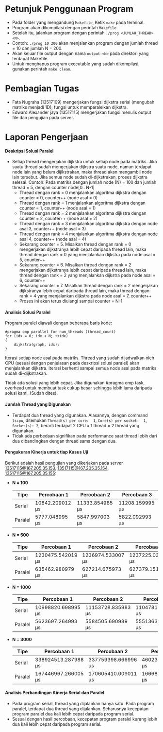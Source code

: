 # Petunjuk Penggunaan Program
- Pada folder yang mengandung `Makefile`, Ketik `make` pada terminal.
- Program akan dikompilasi dengan perintah `Makefile`.
- Setelah itu, jalankan program dengan perintah `./prog <JUMLAH_THREAD> <N>`.
- Contoh: `./prog 10 200` akan menjalankan program dengan jumlah thread = 10 dan jumlah N = 200.
- Akan keluar file output dengan nama `output-<N>` pada direktori yang terdapat Makefile.
- Untuk menghapus program executable yang sudah dikompilasi, gunakan perintah `make clean`.

# Pembagian Tugas
- Fata Nugraha (13517109) mengerjakan fungsi dijkstra serial (mengubah matriks menjadi 1D), fungsi untuk memparalelkan dijkstra.
- Edward Alexander jaya (13517115) mengerjakan fungsi menulis output file dan pengujian pada server.

# Laporan Pengerjaan
#### Deskripsi Solusi Paralel
- Setiap thread mengerjakan dijkstra untuk setiap node pada matriks. Jika suatu thread sudah mengerjakan dijkstra suatu node, namun terdapat node lain yang belum dijikstrakan, maka thread akan mengambil node lain tersebut. Jika semua node sudah di-dijkstrakan, proses dijkstra selesai.
Contoh:
Pada matriks dengan jumlah node (N) = 100 dan jumlah thread = 5, dengan counter node[0.. N-1]
  - Thread dengan rank = 0 menjalankan algoritma dijkstra dengan counter = 0, counter++ (node asal = 0)
  - Thread dengan rank = 1 menjalankan algoritma dijkstra dengan counter = 1, counter++ (node asal = 1)
  - Thread dengan rank = 2 menjalankan algoritma dijkstra dengan counter = 2, counter++ (node asal = 2)
  - Thread dengan rank = 3 menjalankan algoritma dijkstra dengan node asal 3, counter++ (node asal = 3)
  - Thread dengan rank = 4 menjalankan algoritma dijkstra dengan node asal 4, counter++ (node asal = 4)
  - Sekarang counter = 5. Misalkan thread dengan rank = 0 mengerjakan dijkstranya lebih cepat daripada thread lain, maka thread dengan rank = 0 yang menjalankan dijkstra pada node asal = 5, counter++
  - Sekarang counter = 6. Misalkan thread dengan rank = 2 mengerjakan dijkstranya lebih cepat daripada thread lain, maka thread dengan rank = 2 yang menjalankan dijkstra pada node asal = 6, counter++
  - Sekarang counter = 7. Misalkan thread dengan rank = 2 mengerjakan dijkstranya lebih cepat daripada thread lain, maka thread dengan rank = 4 yang menjalankan dijkstra pada node asal = 7, counter++
  - Proses ini akan terus diulangi sampai counter = N-1

#### Analisis Solusi Paralel
Program paralel diawali dengan beberapa baris kode:

    #pragma omp parallel for num_threads (thread_count)
    for (idx = 0; idx < N; ++idx)
    {
        dijkstra(graph, idx);
    }

Iterasi setiap node asal pada matriks. Thread yang sudah dijadwalkan oleh CPU (sesuai dengan penjelasan pada deskripsi solusi paralel) akan menjalankan dijkstra.
Iterasi berhenti sampai semua node asal pada matriks sudah di-dijkstrakan.

Tidak ada solusi yang lebih cepat. Jika digunakan #pragma omp task, overhead untuk membuat task cukup besar sehingga lebih lama daripada solusi kami. (Sudah dites).

#### Jumlah Thread yang Digunakan
- Terdapat dua thread yang digunakan. Alasannya, dengan command `lscpu`, ditemukan  `Thread(s) per core:  1`, `Core(s) per socket:  1`, `Socket(s): 2`, berarti terdapat 2 CPU x 1 thread = 2 thread yang digunakan.
- Tidak ada perbedaan signifikan pada performance saat thread lebih dari dua dibandingkan dengan thread sama dengan dua.

#### Pengukuran Kinerja untuk tiap Kasus Uji
Berikut adalah hasil pengujian yang dikerjakan pada server 13517115@167.205.35.153, 13517115@167.205.35.154, 13517115@167.205.35.155:
- **N = 100**

  | Tipe | Percobaan 1 | Percobaan 2 | Percobaan 3 |
  |---|--- |---|---|
  | Serial   | 10842.209012 µs  | 11333.854985 µs    | 11208.159995 µs|
  | Paralel | 5777.048995 µs | 5847.997003 µs | 5822.092993 µs|

- **N = 500**

  | Tipe  |  Percobaan 1 | Percobaan 2  | Percobaan 3  |
  |---|---|---|---|
  | Serial |  1230475.542019 µs |  1236974.533007 µs |  1237225.032004 µs |
  | Paralel  |  635462.980979 µs | 627214.675973 µs  |  627379.151992 µs |
- **N = 1000**

  | Tipe  |  Percobaan 1 | Percobaan 2  | Percobaan 3  |
  |---|---|---|---|
  | Serial | 10998820.698995 µs | 11153728.835983 µs | 11047818.458988 µs  |
  | Paralel  | 5623697.264993 µs  |  5584505.690989 µs | 5551363.512990 µs|
- **N = 3000**

  | Tipe  |  Percobaan 1 | Percobaan 2  | Percobaan 3  |
  |---|---|---|---|
  | Serial | 338924513.287988 µs  |  337759398.666996 µs |  460236280.571000 µs |
  | Paralel  | 167446967.266005 µs | 170605410.009011 µs |  166687187.794014 µs|

#### Analisis Perbandingan Kinerja Serial dan Paralel
- Pada program serial, thread yang dijalankan hanya satu. Pada program paralel, terdapat dua thread yang dijalankan. Seharusnya kecepatan program paralel dua kali lebih cepat daripada program serial.
- Sesuai dengan hasil percobaan, kecepatan program paralel kurang lebih dua kali lebih cepat daripada program serial.




